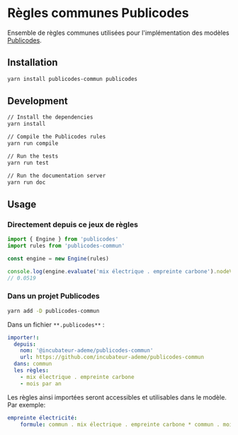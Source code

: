 # Règles communes Publicodes

Ensemble de règles communes utilisées pour l'implémentation des modèles [Publicodes](https://publi.codes/).

## Installation

```sh
yarn install publicodes-commun publicodes
```

## Development

```sh
// Install the dependencies
yarn install

// Compile the Publicodes rules
yarn run compile

// Run the tests
yarn run test

// Run the documentation server
yarn run doc
```

## Usage

### Directement depuis ce jeux de règles
```typescript
import { Engine } from 'publicodes'
import rules from 'publicodes-commun'

const engine = new Engine(rules)

console.log(engine.evaluate('mix électrique . empreinte carbone').nodeValue)
// 0.0519
```

### Dans un projet Publicodes

```sh
yarn add -D publicodes-commun
```

Dans un fichier `**.publicodes**` :

```yaml
importer!:
  depuis:
    nom: '@incubateur-ademe/publicodes-commun'
    url: https://github.com/incubateur-ademe/publicodes-commun
  dans: commun
  les règles:
    - mix électrique . empreinte carbone
    - mois par an
```

Les règles ainsi importées seront accessibles et utilisables dans le modèle. Par exemple:

```yaml
empreinte électricité:
    formule: commun . mix électrique . empreinte carbone * commun . mois par an * 100 kWh/mois
```